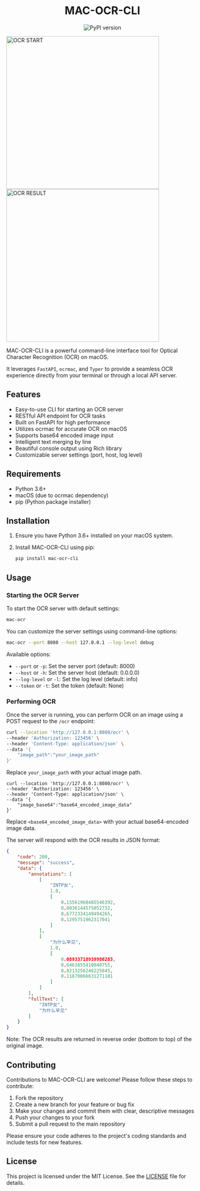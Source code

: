 <h1 align="center">MAC-OCR-CLI</h1>

<p align="center">
  <img src="https://img.shields.io/pypi/v/mac-ocr-cli.svg" alt="PyPI version">
</p>
<p float="left">
  <img src="https://raw.githubusercontent.com/dielect/mac-ocr-cli/master/images/ocr-start.png" alt="OCR START" width="400" style="vertical-align: middle;"/>
  <img src="https://raw.githubusercontent.com/dielect/mac-ocr-cli/master/images/ocr-result.png" alt="OCR RESULT" width="400" style="vertical-align: middle;"/>
</p>
MAC-OCR-CLI is a powerful command-line interface tool for Optical Character Recognition (OCR) on macOS. 

It leverages `FastAPI`, `ocrmac`, and `Typer` to provide a seamless OCR experience directly from your terminal or through a local API server.

## Features

- Easy-to-use CLI for starting an OCR server
- RESTful API endpoint for OCR tasks
- Built on FastAPI for high performance
- Utilizes ocrmac for accurate OCR on macOS
- Supports base64 encoded image input
- Intelligent text merging by line
- Beautiful console output using Rich library
- Customizable server settings (port, host, log level)

## Requirements

- Python 3.6+
- macOS (due to ocrmac dependency)
- pip (Python package installer)

## Installation

1. Ensure you have Python 3.6+ installed on your macOS system.
2. Install MAC-OCR-CLI using pip:

    ```sh
    pip install mac-ocr-cli
    ```

## Usage

### Starting the OCR Server

To start the OCR server with default settings:

```sh
mac-ocr
```

You can customize the server settings using command-line options:

```sh
mac-ocr --port 8080 --host 127.0.0.1 --log-level debug
```

Available options:

- `--port` or `-p`: Set the server port (default: 8000)
- `--host` or `-h`: Set the server host (default: 0.0.0.0)
- `--log-level` or `-l`: Set the log level (default: info)
- `--token` or `-t`: Set the token (default: None)

### Performing OCR

Once the server is running, you can perform OCR on an image using a POST request to the `/ocr` endpoint:

```sh
curl --location 'http://127.0.0.1:8080/ocr' \
--header 'Authorization: 123456' \
--header 'Content-Type: application/json' \
--data '{
    "image_path":"your_image_path"
}'
```
Replace `your_image_path` with your actual image path.
```shell
curl --location 'http://127.0.0.1:8080/ocr' \
--header 'Authorization: 123456' \
--header 'Content-Type: application/json' \
--data '{
    "image_base64":"base64_encoded_image_data"
}'
```

Replace `<base64_encoded_image_data>` with your actual base64-encoded image data.

The server will respond with the OCR results in JSON format:

```json
{
    "code": 200,
    "message": "success",
    "data": {
        "annotations": [
            [
                "INTP女",
                1.0,
                [
                    0.15561960485546392,
                    0.8036144575052732,
                    0.6772334149494265,
                    0.1295751962317041
                ]
            ],
            [
                "为什么罕见",
                1.0,
                [
                    0.08933718939980283,
                    0.6463855410040755,
                    0.8213256246225845,
                    0.11870066631271181
                ]
            ]
        ],
        "fullText": [
            "INTP女",
            "为什么罕见"
        ]
    }
}
```

Note: The OCR results are returned in reverse order (bottom to top) of the original image.

## Contributing

Contributions to MAC-OCR-CLI are welcome! Please follow these steps to contribute:

1. Fork the repository
2. Create a new branch for your feature or bug fix
3. Make your changes and commit them with clear, descriptive messages
4. Push your changes to your fork
5. Submit a pull request to the main repository

Please ensure your code adheres to the project's coding standards and include tests for new features.

## License

This project is licensed under the MIT License. See the [LICENSE]("./LICENSE"") file for details.
